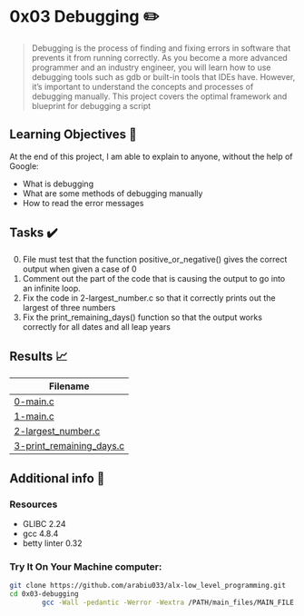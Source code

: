# 0x03 Debugging :pencil2:

> Debugging is the process of finding and fixing errors in software that prevents it from running correctly. As you become a more advanced programmer and an industry engineer, you will learn how to use debugging tools such as gdb or built-in tools that IDEs have. However, it’s important to understand the concepts and processes of debugging manually. This project covers the optimal framework and blueprint for debugging a script

## Learning Objectives :bookmark_tabs:

  At the end of this project, I am able to explain to anyone, without the help of Google:

* What is debugging
* What are some methods of debugging manually
* How to read the error messages
  
## Tasks :heavy_check_mark:

0. File must test that the function positive_or_negative() gives the correct output when given a case of 0
1. Comment out the part of the code that is causing the output to go into an infinite loop.
2. Fix the code in 2-largest_number.c so that it correctly prints out the largest of three numbers
3. Fix the print_remaining_days() function so that the output works correctly for all dates and all leap years

## Results :chart_with_upwards_trend:

| Filename |
| ------ |
| [0-main.c](./0x03-debugging/0-main.c)|
| [1-main.c](./1-main.c)|
| [2-largest_number.c](./2-largest_number.c)|
| [3-print_remaining_days.c](./3-print_remaining_days.c)|


## Additional info :construction:
### Resources

- GLIBC 2.24
- gcc 4.8.4
- betty linter 0.32


### Try It On Your Machine computer:	
```bash
git clone https://github.com/arabiu033/alx-low_level_programming.git
cd 0x03-debugging
        gcc -Wall -pedantic -Werror -Wextra /PATH/main_files/MAIN_FILE.c FILENAME.c -o NEW_FILENAME
```
